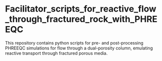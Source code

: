 # Facilitator_scripts_for_reactive_flow_through_fractured_rock_with_PHREEQC
This repository contains python scripts for pre- and post-processing PHREEQC simulations for flow through a dual-porosity column, emulating reactive transport through fractured porous media.
